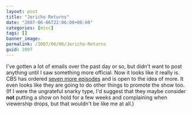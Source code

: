 ```yaml
---
layout: post
title: "Jericho Returns"
date: "2007-06-06T22:06:00+06:00"
categories: [misc]
tags: []
banner_image: 
permalink: /2007/06/06/Jericho-Returns
guid: 2097
---
```


I've gotten a lot of emails over the past day or so, but didn't want to post anything until I saw something more official. Now it looks like it really is. CBS has ordered <a href="http://jerichoboard.cbs.com/n/pfx/forum.aspx?tsn=1&nav=messages&webtag=CBSMBJericho&tid=13329">seven more episodes</a> and is open to the idea of more. It even looks like they are going to do other things to promote the show too. (If I were the ungrateful snarky type, I'd suggest that they maybe consider <b>not</b> putting a show on hold for a few weeks and complaining when viewership drops, but that wouldn't be like me at all.)